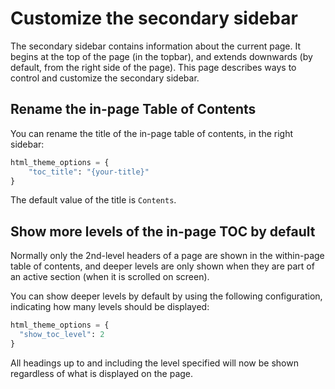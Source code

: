 # Customize the secondary sidebar

The secondary sidebar contains information about the current page.
It begins at the top of the page (in the topbar), and extends downwards (by default, from the right side of the page).
This page describes ways to control and customize the secondary sidebar.

## Rename the in-page Table of Contents

You can rename the title of the in-page table of contents, in the right sidebar:

```python
html_theme_options = {
    "toc_title": "{your-title}"
}
```

The default value of the title is `Contents`.

## Show more levels of the in-page TOC by default

Normally only the 2nd-level headers of a page are shown in the within-page table of contents, and deeper levels are only shown when they are part of an active section (when it is scrolled on screen).

You can show deeper levels by default by using the following configuration, indicating how many levels should be displayed:

```python
html_theme_options = {
  "show_toc_level": 2
}
```

All headings up to and including the level specified will now be shown regardless of what is displayed on the page.
